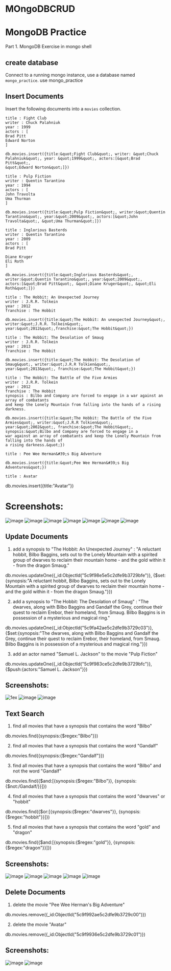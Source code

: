# MOngoDBCRUD
# MongoDB Practice
Part 1. MongoDB Exercise in mongo shell
## create database
Connect to a running mongo instance, use a database named `mongo_practice`.
use mongo_practice
## Insert Documents
Insert the following documents into a `movies` collection.
```
title : Fight Club
writer : Chuck Palahniuk
year : 1999
actors : [
Brad Pitt
Edward Norton
]
```
```
db.movies.insert({title:&quot;Fight Club&quot;, writer: &quot;Chuck Palahniuk&quot;, year: &quot;1999&quot;, actors:[&quot;Brad Pitt&quot;,
&quot;Edward Norton&quot;]})
```
```
title : Pulp Fiction
writer : Quentin Tarantino
year : 1994
actors : [
John Travolta
Uma Thurman
]
```
```
db.movies.insert({title:&quot;Pulp Fiction&quot;, writer:&quot;Quentin Tarantino&quot;, year:&quot;2009&quot;, actors:[&quot;John
Travolta&quot;, &quot;Uma Thurman&quot;]})
```
```
title : Inglorious Basterds
writer : Quentin Tarantino
year : 2009
actors : [
Brad Pitt

Diane Kruger
Eli Roth
]
```
```
db.movies.insert({title:&quot;Inglorious Basterds&quot;, writer:&quot;Quentin Tarantino&quot;, year:&quot;2009&quot;,
actors:[&quot;Brad Pitt&quot;, &quot;Diane Kruger&quot;, &quot;Eli Roth&quot;]})
```
```
title : The Hobbit: An Unexpected Journey
writer : J.R.R. Tolkein
year : 2012
franchise : The Hobbit
```
```
db.movies.insert({title:&quot;The Hobbit: An unexpected Journey&quot;, writer:&quot;J.R.R. Tolkein&quot;,
year:&quot;2012&quot;,franchise:&quot;The Hobbit&quot;})
```
```
title : The Hobbit: The Desolation of Smaug
writer : J.R.R. Tolkein
year : 2013
franchise : The Hobbit
```
```
db.movies.insert({title:&quot;The Hobbit: The Desolation of Smaug&quot;, writer:&quot;J.R.R Tolkien&quot;,
year:&quot;2013&quot;, franchise:&quot;The Hobbit&quot;})
```
```
title : The Hobbit: The Battle of the Five Armies
writer : J.R.R. Tolkein
year : 2012
franchise : The Hobbit
synopsis : Bilbo and Company are forced to engage in a war against an array of combatants
and keep the Lonely Mountain from falling into the hands of a rising darkness.
```
```
db.movies.insert({title:&quot;The Hobbit: The Battle of the Five Armies&quot;, writer:&quot;J.R.R Tolkien&quot;,
year:&quot;2002&quot;, franchise:&quot;The Hobbit&quot;, synopsis:&quot;Bilbo and Company are forced to engage in a
war against an array of combatants and keep the Lonely Mountain from falling into the hands of
a rising darkness.&quot;})
```
```
title : Pee Wee Herman&#39;s Big Adventure
```
```
db.movies.insert({title:&quot;Pee Wee Herman&#39;s Big Adventures&quot;})
```
```
title : Avatar
```

db.movies.insert({title:&quot;Avatar&quot;})

# Screenshots:
![image](https://github.com/user-attachments/assets/1c1cd9d8-05bf-44ce-9b6d-634b9ff57555)
![image](https://github.com/user-attachments/assets/9b47b4d6-9db6-4a4b-acc4-a6a016e01701)
![image](https://github.com/user-attachments/assets/7beb9174-272d-4424-9e0f-0aeb769095b5)
![image](https://github.com/user-attachments/assets/cf91e655-ca73-4e4e-9679-0ee8846382b0)
![image](https://github.com/user-attachments/assets/e8595f60-727e-4ee6-8b05-cc958d539d51)
![image](https://github.com/user-attachments/assets/5566a11c-3440-4b4d-ba73-211fb5347b55)
![image](https://github.com/user-attachments/assets/b359ff09-5482-4765-a175-d1417e3a9b24)


## Update Documents

1. add a synopsis to "The Hobbit: An Unexpected Journey" : "A reluctant hobbit, Bilbo Baggins, sets out to the Lonely Mountain with a spirited group of dwarves to reclaim their mountain home - and the gold within it - from the dragon Smaug."

db.movies.updateOne({_id:ObjectId("5c9f98e5e5c2dfe9b3729bfe")}, {$set:{synopsis:"A reluctant hobbit, Bilbo Baggins, sets out to the Lonely Mountain with a spirited group of dwarves to reclaim their mountain home - and the gold within it - from the dragon Smaug."}})


2. add a synopsis to "The Hobbit: The Desolation of Smaug" : "The dwarves, along with Bilbo Baggins and Gandalf the Grey, continue their quest to reclaim Erebor, their homeland, from Smaug. Bilbo Baggins is in possession of a mysterious and magical ring."

db.movies.updateOne({_id:ObjectId("5c9fa42ae5c2dfe9b3729c03")}, {$set:{synopsis:"The dwarves, along with Bilbo Baggins and Gandalf the Grey, continue their quest to reclaim Erebor, their homeland, from Smaug. Bilbo Baggins is in possession of a mysterious and magical ring."}})

3. add an actor named "Samuel L. Jackson" to the movie "Pulp Fiction"

db.movies.updateOne({_id:ObjectId("5c9f983ce5c2dfe9b3729bfc")}, {$push:{actors:"Samuel L. Jackson"}})

## Screenshots:
![1ex](https://github.com/user-attachments/assets/12b51cfe-64bc-45e8-9a5c-86360390271c)
![image](https://github.com/user-attachments/assets/4b35f421-0251-444f-8291-d90802fb70e0)
![image](https://github.com/user-attachments/assets/29829b73-535c-443a-a45e-e7eca8ef5e43)

## Text Search
1. find all movies that have a synopsis that contains the word "Bilbo"

db.movies.find({synopsis:{$regex:"Bilbo"}})

2. find all movies that have a synopsis that contains the word "Gandalf"

db.movies.find({synopsis:{$regex:"Gandalf"}})

3. find all movies that have a synopsis that contains the word "Bilbo" and not the word "Gandalf"

db.movies.find({$and:[{synopsis:{$regex:"Bilbo"}}, {synopsis:{$not:/Gandalf/}}]})

4. find all movies that have a synopsis that contains the word "dwarves" or "hobbit"

db.movies.find({$or:[{synopsis:{$regex:"dwarves"}}, {synopsis:{$regex:"hobbit"}}]})

5. find all movies that have a synopsis that contains the word "gold" and "dragon"

db.movies.find({$and:[{synopsis:{$regex:"gold"}}, {synopsis:{$regex:"dragon"}}]})

## Screenshots:

![image](https://github.com/user-attachments/assets/a08cb83f-e72a-4597-bb1e-3a8d4a773bc2)
![image](https://github.com/user-attachments/assets/a7a93f55-3aa9-4904-b7ce-f24a681d6d32)
![image](https://github.com/user-attachments/assets/2e6fe5a9-7260-4736-a264-cfb22c48d4a0)
![image](https://github.com/user-attachments/assets/ee86e77c-e6a9-4048-8e6b-1688feab3e63)
![image](https://github.com/user-attachments/assets/b6ce47ee-c3f5-404e-9e9d-c016f8bd9b14)


## Delete Documents

1. delete the movie "Pee Wee Herman's Big Adventure"

db.movies.remove({_id:ObjectId("5c9f992ae5c2dfe9b3729c00")})

2. delete the movie "Avatar"

db.movies.remove({_id:ObjectId("5c9f9936e5c2dfe9b3729c01")})

## Screenshots:
![image](https://github.com/user-attachments/assets/240c5345-f087-4332-b470-511f3d700951)
![image](https://github.com/user-attachments/assets/61d5c000-f4c8-4747-bafe-b249f60f6ae6)








